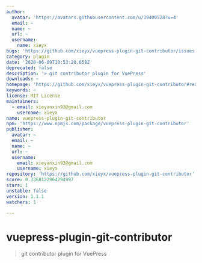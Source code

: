 ```yaml
---
author:
  avatar: 'https://avatars.githubusercontent.com/u/19400528?v=4'
  email: ~
  name: ~
  url: ~
  username:
    name: xieyx
bugs: 'https://github.com/xieyx/vuepress-plugin-git-contributor/issues'
category: plugin
date: '2020-06-09T10:53:20.658Z'
deprecated: false
description: '> git contributor plugin for VuePress'
downloads: ~
homepage: 'https://github.com/xieyx/vuepress-plugin-git-contributor#readme'
keywords: ~
license: MIT License
maintainers:
  - email: xieyanxin93@gmail.com
    username: xieyx
name: vuepress-plugin-git-contributor
npm: 'https://www.npmjs.com/package/vuepress-plugin-git-contributor'
publisher:
  avatar: ~
  email: ~
  name: ~
  url: ~
  username:
    email: xieyanxin93@gmail.com
    username: xieyx
repository: 'https://github.com/xieyx/vuepress-plugin-git-contributor'
score: 0.3368122964294997
stars: 1
unstable: false
version: 1.1.1
watchers: 1

---
```


# vuepress-plugin-git-contributor

> git contributor plugin for VuePress
